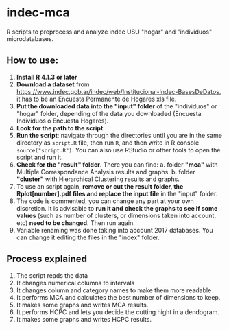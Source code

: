 # indec-mca
R scripts to preprocess and analyze indec USU "hogar" and "individuos" microdatabases.

## How to use:
1. **Install R 4.1.3 or later**
2. **Download a dataset** from https://www.indec.gob.ar/indec/web/Institucional-Indec-BasesDeDatos, it has to be an Encuesta Permanente de Hogares xls file.
3. **Put the downloaded data into the "input" folder** of the "individuos" or "hogar" folder, depending of the data you downloaded (Encuesta Individuos o Encuesta Hogares).
4. **Look for the path to the script**.
5. **Run the script**: navigate through the directories until you are in the same directory as `script.R` file, then run `R`, and then write in R console `source("script.R")`. You can also use RStudio or other tools to open the script and run it.
6. **Check for the "result" folder**. There you can find:
a. folder **"mca"** with Multiple Correspondance Analysis results and graphs.
b. folder **"cluster"** with Hierarchical Clustering results and graphs.
7. To use an script again, **remove or cut the result folder, the Rplot[number].pdf files and replace the input file** in the "input" folder.
8. The code is commented, you can change any part at your own discretion. It is advisable to **run it and check the graphs to see if some values** (such as number of clusters, or dimensions taken into account, etc) **need to be changed**. Then run again.
9. Variable renaming was done taking into account 2017 databases. You can change it editing the files in the "index" folder.


## Process explained
1. The script reads the data
2. It changes numerical columns to intervals
3. It changes column and category names to make them more readable
4. It performs MCA and calculates the best number of dimensions to keep.
5. It makes some graphs and writes MCA results.
6. It performs HCPC and lets you decide the cutting hight in a dendogram.
7. It makes some graphs and writes HCPC results.